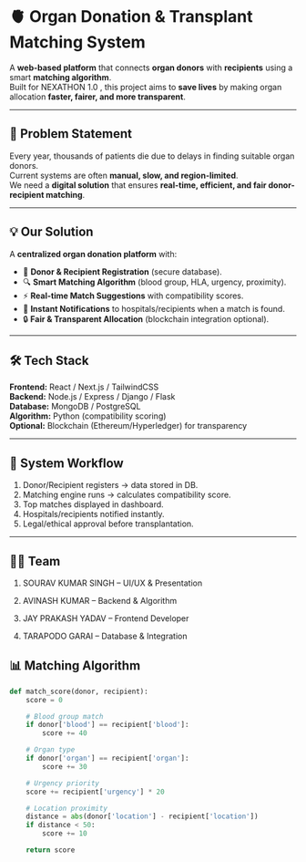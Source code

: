 # 🫀 Organ Donation & Transplant Matching System

A **web-based platform** that connects **organ donors** with **recipients** using a smart **matching algorithm**.  
Built for NEXATHON 1.0 , this project aims to **save lives** by making organ allocation **faster, fairer, and more transparent**.  

---

## 🚨 Problem Statement
Every year, thousands of patients die due to delays in finding suitable organ donors.  
Current systems are often **manual, slow, and region-limited**.  
We need a **digital solution** that ensures **real-time, efficient, and fair donor-recipient matching**.  

---

## 💡 Our Solution
A **centralized organ donation platform** with:
- 📝 **Donor & Recipient Registration** (secure database).  
- 🔍 **Smart Matching Algorithm** (blood group, HLA, urgency, proximity).  
- ⚡ **Real-time Match Suggestions** with compatibility scores.  
- 📢 **Instant Notifications** to hospitals/recipients when a match is found.  
- 🔒 **Fair & Transparent Allocation** (blockchain integration optional).  

---

## 🛠️ Tech Stack
**Frontend:** React / Next.js / TailwindCSS  
**Backend:** Node.js / Express / Django / Flask  
**Database:** MongoDB / PostgreSQL  
**Algorithm:** Python (compatibility scoring)  
**Optional:** Blockchain (Ethereum/Hyperledger) for transparency  

---

## 🔗 System Workflow
1. Donor/Recipient registers → data stored in DB.  
2. Matching engine runs → calculates compatibility score.  
3. Top matches displayed in dashboard.  
4. Hospitals/recipients notified instantly.  
5. Legal/ethical approval before transplantation.  

---

##  👨‍💻 Team

1. SOURAV KUMAR SINGH – UI/UX & Presentation

2. AVINASH KUMAR    – Backend & Algorithm

3. JAY PRAKASH YADAV – Frontend Developer

4. TARAPODO GARAI  – Database & Integration



## 📊 Matching Algorithm
```python
def match_score(donor, recipient):
    score = 0

    # Blood group match
    if donor['blood'] == recipient['blood']:
        score += 40

    # Organ type
    if donor['organ'] == recipient['organ']:
        score += 30

    # Urgency priority
    score += recipient['urgency'] * 20

    # Location proximity
    distance = abs(donor['location'] - recipient['location'])
    if distance < 50:
        score += 10

    return score



